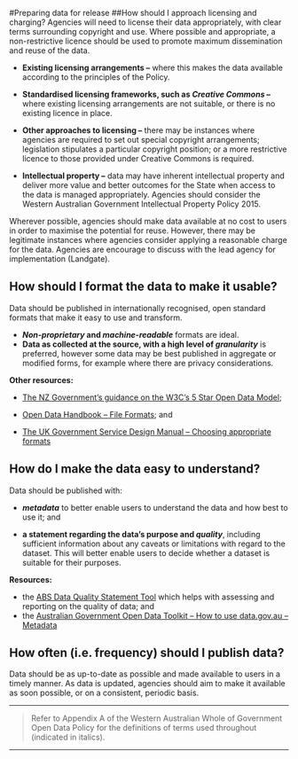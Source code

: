 #Preparing data for release
##How should I approach licensing and charging?
Agencies will need to license their data appropriately, with clear terms surrounding copyright and use. Where possible and appropriate, a non-restrictive licence should be used to promote maximum dissemination and reuse of the data.

* __Existing licensing arrangements –__ where this makes the data available according to the
principles of the Policy.

* __Standardised licensing frameworks, such as *Creative Commons* –__ where existing licensing
arrangements are not suitable, or there is no existing licence in place.

* __Other approaches to licensing –__ there may be instances where agencies are required to set out
special copyright arrangements; legislation stipulates a particular copyright position; or a more
restrictive licence to those provided under Creative Commons is required.

* __Intellectual property –__ data may have inherent intellectual property and deliver more value
and better outcomes for the State when access to the data is managed appropriately. Agencies
should consider the Western Australian Government Intellectual Property Policy 2015.

Wherever possible, agencies should make data available at no cost to users in order to maximise the
potential for reuse. However, there may be legitimate instances where agencies consider applying a
reasonable charge for the data. Agencies are encourage to discuss with the lead agency for
implementation (Landgate).

## How should I format the data to make it usable?
Data should be published in internationally recognised, open standard formats that make it easy to use and transform.
* __*Non-proprietary* and *machine-readable*__ formats are ideal.
* __Data as collected at the source, with a high level of *granularity*__ is preferred, however some
data may be best published in aggregate or modified forms, for example where there are
privacy considerations. 

__Other resources:__

* [The NZ Government’s guidance on the W3C’s 5 Star Open Data Model](https://www.ict.govt.nz/guidance-and-resources/open-government/toolkit-agencies/applying-5-star-open-data-model-your-high-value-pu/);

* [Open Data Handbook – File Formats](http://opendatahandbook.org/guide/en/appendices/file-formats/); and

* [The UK Government Service Design Manual – Choosing appropriate formats](https://www.gov.uk/service-manual/user-centred-design/choosing-appropriate-formats.html)

## How do I make the data easy to understand?
Data should be published with:

* __*metadata*__ to better enable users to understand the data and how best to use it; and

* __a statement regarding the data’s purpose and *quality*__, including sufficient information about
any caveats or limitations with regard to the dataset. This will better enable users to decide
whether a dataset is suitable for their purposes. 

__Resources:__
* the [ABS Data Quality Statement Tool](https://www.nss.gov.au/dataquality/index.jsp) which helps with assessing and reporting on the quality of
data; and
* the [Australian Government Open Data Toolkit – How to use data.gov.au – Metadata](https://toolkit.data.gov.au/index.php?title=How_to_use_data.gov.au#Metadata)

## How often (i.e. frequency) should I publish data?
Data should be as up-to-date as possible and made available to users in a timely manner. As data is
updated, agencies should aim to make it available as soon possible, or on a consistent, periodic basis.

---

>Refer to Appendix A of the Western Australian Whole of Government Open Data Policy for the definitions of terms used
throughout (indicated in italics).

---
